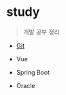 # study
> 개발 공부 정리

* [Git](https://github.com/ssr03/study/blob/master/git/Git.md)

* Vue

* Spring Boot

* Oracle

